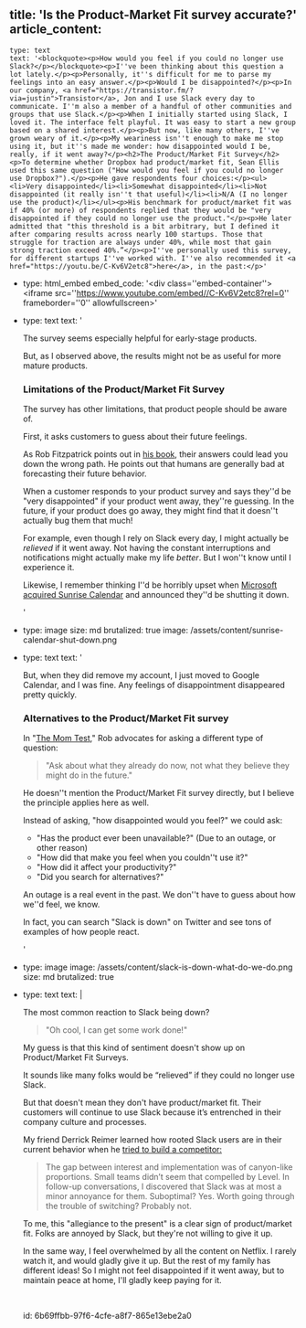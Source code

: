 title: 'Is the Product-Market Fit survey accurate?'
article_content:
  -
    type: text
    text: '<blockquote><p>How would you feel if you could no longer use Slack?</p></blockquote><p>I''ve been thinking about this question a lot lately.</p><p>Personally, it''s difficult for me to parse my feelings into an easy answer.</p><p>Would I be disappointed?</p><p>In our company, <a href="https://transistor.fm/?via=justin">Transistor</a>, Jon and I use Slack every day to communicate. I''m also a member of a handful of other communities and groups that use Slack.</p><p>When I initially started using Slack, I loved it. The interface felt playful. It was easy to start a new group based on a shared interest.</p><p>But now, like many others, I''ve grown weary of it.</p><p>My weariness isn''t enough to make me stop using it, but it''s made me wonder: how disappointed would I be, really, if it went away?</p><h2>The Product/Market Fit Survey</h2><p>To determine whether Dropbox had product/market fit, Sean Ellis used this same question ("How would you feel if you could no longer use Dropbox?").</p><p>He gave respondents four choices:</p><ul><li>Very disappointed</li><li>Somewhat disappointed</li><li>Not disappointed (it really isn''t that useful)</li><li>N/A (I no longer use the product)</li></ul><p>His benchmark for product/market fit was if 40% (or more) of respondents replied that they would be "very disappointed if they could no longer use the product."</p><p>He later admitted that "this threshold is a bit arbitrary, but I defined it after comparing results across nearly 100 startups. Those that struggle for traction are always under 40%, while most that gain strong traction exceed 40%.”</p><p>I''ve personally used this survey, for different startups I''ve worked with. I''ve also recommended it <a href="https://youtu.be/C-Kv6V2etc8">here</a>, in the past:</p>'
  -
    type: html_embed
    embed_code: '<style>.embed-container { position: relative; padding-bottom: 56.25%; height: 0; overflow: hidden; max-width: 100%; -webkit-filter: grayscale(100%); filter: grayscale(100%); } .embed-container iframe, .embed-container object, .embed-container embed { position: absolute; top: 0; left: 0; width: 100%; height: 100%; }</style><div class=''embed-container''><iframe src=''https://www.youtube.com/embed//C-Kv6V2etc8?rel=0'' frameborder=''0'' allowfullscreen></iframe></div>'
  -
    type: text
    text: '<p>The survey seems especially helpful for early-stage products.</p><p>But, as I observed above, the results might not be as useful for more mature products.</p><h3>Limitations of the Product/Market Fit Survey</h3><p>The survey has other limitations, that product people should be aware of.</p><p>First, it asks customers to guess about their future feelings.</p><p>As Rob Fitzpatrick points out in <a href="http://momtestbook.com/">his book</a>, their answers could lead you down the wrong path. He points out that humans are generally bad at forecasting their future behavior.</p><p>When a customer responds to your product survey and says they''d be "very disappointed" if your product went away, they''re guessing. In the future, if your product does go away, they might find that it doesn''t actually bug them that much!</p><p>For example, even though I rely on Slack every day, I might actually be <i>relieved</i>&nbsp;if it went away. Not having the constant interruptions and notifications might actually make my life <i>better</i>. But I won''t know until I experience it.</p><p>Likewise, I remember thinking I''d be horribly upset when <a href="https://blog.sunrise.am/">Microsoft acquired Sunrise Calendar</a> and announced they''d be shutting it down.</p>'
  -
    type: image
    size: md
    brutalized: true
    image: /assets/content/sunrise-calendar-shut-down.png
  -
    type: text
    text: '<p>But, when they did remove my account, I just moved to Google Calendar, and I was fine. Any feelings of disappointment disappeared pretty quickly.</p><h3>Alternatives to the Product/Market Fit survey</h3><p>In "<a href="http://momtestbook.com/">The Mom Test</a>," Rob advocates for asking a different type of question:</p><blockquote><p>"Ask about what they already do now, not what they believe they might do in the future."</p></blockquote><p>He doesn''t mention the Product/Market Fit survey directly, but I believe the principle applies here as well.</p><p>Instead of asking, "how disappointed would you feel?" we could ask:</p><ul><li>"Has the product ever been unavailable?" (Due to an outage, or other reason)</li><li>"How did that make you feel when you couldn''t use it?"</li><li>"How did it affect your productivity?"</li><li>"Did you search for alternatives?"</li></ul><p>An outage is a real event in the past. We don''t have to guess about how we''d feel, we know.</p><p>In fact, you can search "Slack is down" on Twitter and see tons of examples of how people react.</p>'
  -
    type: image
    image: /assets/content/slack-is-down-what-do-we-do.png
    size: md
    brutalized: true
  -
    type: text
    text: |
      <p>The most common reaction to Slack being down?&nbsp;</p><blockquote><p>"Oh cool, I can get some work done!"</p></blockquote><p>My guess is that this kind of sentiment doesn't show up on Product/Market Fit Surveys.&nbsp;</p><p>It sounds like many folks would be “relieved” if they could no longer use Slack.
      
      But that doesn't mean they don't have product/market fit. Their customers will continue to use Slack because it’s entrenched in their company culture and processes.</p><p>My friend Derrick Reimer learned how rooted Slack users are in their current behavior when he <a href="https://www.derrickreimer.com/essays/2019/05/17/im-walking-away-from-the-product-i-spent-a-year-building.html">tried to build a competitor:</a></p><blockquote><p>The gap between interest and implementation was of canyon-like proportions. Small teams didn’t seem that compelled by Level. In follow-up conversations, I discovered that Slack was at most a minor annoyance for them. Suboptimal? Yes. Worth going through the trouble of switching? Probably not.</p></blockquote><p>To me, this "allegiance to the present" is a clear sign of product/market fit. Folks are annoyed by Slack, but they're not willing to give it up.</p><p>In the same way, I feel overwhelmed by all the content on Netflix. I rarely watch it, and would gladly give it up. But the rest of my family has different ideas! So I might not feel disappointed if it went away, but to maintain peace at home, I'll gladly keep paying for it.</p><p><br></p>
id: 6b69ffbb-97f6-4cfe-a8f7-865e13ebe2a0
